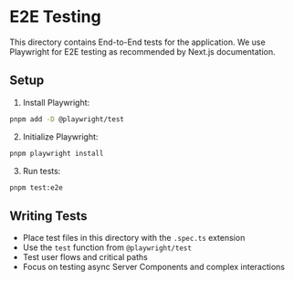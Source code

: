 # E2E Testing

This directory contains End-to-End tests for the application. We use Playwright for E2E testing as recommended by Next.js documentation.

## Setup

1. Install Playwright:
```bash
pnpm add -D @playwright/test
```

2. Initialize Playwright:
```bash
pnpm playwright install
```

3. Run tests:
```bash
pnpm test:e2e
```

## Writing Tests

- Place test files in this directory with the `.spec.ts` extension
- Use the `test` function from `@playwright/test`
- Test user flows and critical paths
- Focus on testing async Server Components and complex interactions 